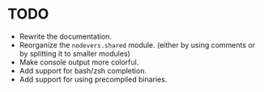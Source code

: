 TODO
====

* Rewrite the documentation.
* Reorganize the `nodevers.shared` module. (either by using comments or by splitting it to smaller modules)
* Make console output more colorful.
* Add support for bash/zsh completion.
* Add support for using precompiled binaries.
